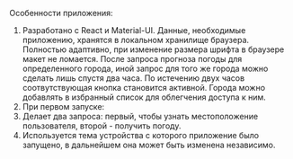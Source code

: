 Особенности приложения:

1. Разработано с React и Material-UI.
Данные, необходимые приложению, хранятся в локальном хранилище браузера.
Полностью адаптивно, при изменение размера шрифта в браузере макет не ломается.
После запроса прогноза погоды для определенного города, иной запрос для того же города можно сделать лишь спустя два часа. По истечению двух часов соотвутствующая кнопка становится активной.
Города можно добавлять в избранный список для облегчения доступа к ним.
2. При первом запуске:
  1. Делает два запроса: первый, чтобы узнать местоположение пользователя, второй - получить погоду.
  2. Используется тема устройства с которого приложение было запущено, в дальнейшем она может быть изменена независимо.
